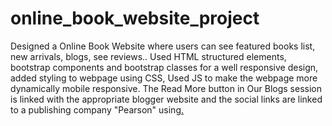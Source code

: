 # online_book_website_project
Designed a Online Book Website where users can see featured books list, new arrivals, blogs, see reviews..
Used HTML structured elements, bootstrap components and bootstrap classes for a well responsive design, added styling to webpage using CSS, Used JS to make the webpage more dynamically mobile responsive. The Read More button in Our Blogs session is linked with the appropriate blogger website and the social links are linked to a publishing company "Pearson" using<a href>.
